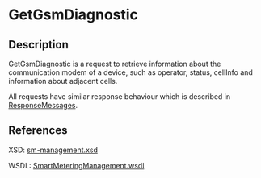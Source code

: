 <!--
SPDX-FileCopyrightText: Contributors to the GXF project

SPDX-License-Identifier: Apache-2.0
-->

# GetGsmDiagnostic

## Description

GetGsmDiagnostic is a request to retrieve information about the communication modem of a device, such as operator, status, cellInfo and information about adjacent cells.

All requests have similar response behaviour which is described in [ResponseMessages](../../responsemessages.md).

## References

XSD: [sm-management.xsd](https://github.com/OSGP/open-smart-grid-platform/blob/development/osgp/shared/osgp-ws-smartmetering/src/main/resources/schemas/sm-management.xsd)

WSDL: [SmartMeteringManagement.wsdl](https://github.com/OSGP/open-smart-grid-platform/blob/development/osgp/shared/osgp-ws-smartmetering/src/main/resources/SmartMeteringManagement.wsdl)

